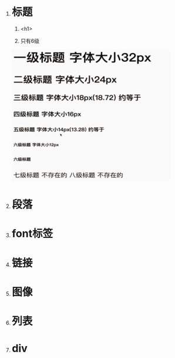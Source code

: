 1. # 标题

   1. &lt;h1&gt;

   2. 只有6级

   ![](/assets/6级标题.PNG)

2. # 段落
3. # font标签
4. # 链接
5. # 图像
6. # 列表
7. # div



